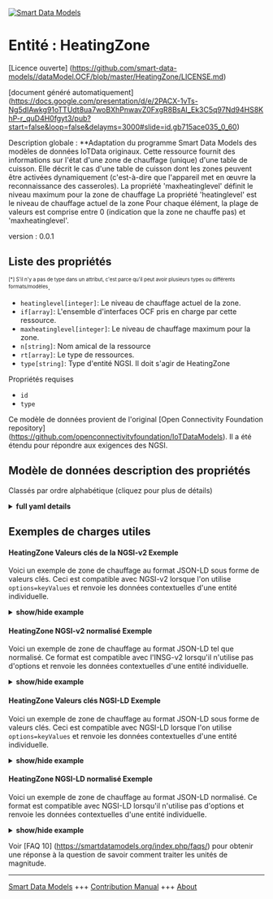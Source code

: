 <!-- 10-Header -->  
[![Smart Data Models](https://smartdatamodels.org/wp-content/uploads/2022/01/SmartDataModels_logo.png "Logo")](https://smartdatamodels.org)  
Entité : HeatingZone  
====================<!-- /10-Header -->  
<!-- 15-License -->  
[Licence ouverte] (https://github.com/smart-data-models//dataModel.OCF/blob/master/HeatingZone/LICENSE.md)  
[document généré automatiquement] (https://docs.google.com/presentation/d/e/2PACX-1vTs-Ng5dIAwkg91oTTUdt8ua7woBXhPnwavZ0FxgR8BsAI_Ek3C5q97Nd94HS8KhP-r_quD4H0fgyt3/pub?start=false&loop=false&delayms=3000#slide=id.gb715ace035_0_60)  
<!-- /15-License -->  
<!-- 20-Description -->  
Description globale : **Adaptation du programme Smart Data Models des modèles de données IoTData originaux. Cette ressource fournit des informations sur l'état d'une zone de chauffage (unique) d'une table de cuisson. Elle décrit le cas d'une table de cuisson dont les zones peuvent être activées dynamiquement (c'est-à-dire que l'appareil met en œuvre la reconnaissance des casseroles). La propriété 'maxheatinglevel' définit le niveau maximum pour la zone de chauffage La propriété 'heatinglevel' est le niveau de chauffage actuel de la zone Pour chaque élément, la plage de valeurs est comprise entre 0 (indication que la zone ne chauffe pas) et 'maxheatinglevel'.  
version : 0.0.1  
<!-- /20-Description -->  
<!-- 30-PropertiesList -->  

## Liste des propriétés  

<sup><sub>[*] S'il n'y a pas de type dans un attribut, c'est parce qu'il peut avoir plusieurs types ou différents formats/modèles</sub></sup>.  
- `heatinglevel[integer]`: Le niveau de chauffage actuel de la zone.  - `if[array]`: L'ensemble d'interfaces OCF pris en charge par cette ressource.  - `maxheatinglevel[integer]`: Le niveau de chauffage maximum pour la zone.  - `n[string]`: Nom amical de la ressource  - `rt[array]`: Le type de ressources.  - `type[string]`: Type d'entité NGSI. Il doit s'agir de HeatingZone  <!-- /30-PropertiesList -->  
<!-- 35-RequiredProperties -->  
Propriétés requises  
- `id`  - `type`  <!-- /35-RequiredProperties -->  
<!-- 40-RequiredProperties -->  
Ce modèle de données provient de l'original [Open Connectivity Foundation repository] (https://github.com/openconnectivityfoundation/IoTDataModels). Il a été étendu pour répondre aux exigences des NGSI.  
<!-- /40-RequiredProperties -->  
<!-- 50-DataModelHeader -->  
## Modèle de données description des propriétés  
Classés par ordre alphabétique (cliquez pour plus de détails)  
<!-- /50-DataModelHeader -->  
<!-- 60-ModelYaml -->  
<details><summary><strong>full yaml details</strong></summary>    
```yaml  
HeatingZone:    
  description: 'Smart Data Models Program adaptation of the original IoTData data Models. This Resource provides information about the status of a (single) heating zone of a Cook-Top. It describes the case of a Cook-Top whose zones can be activated dynamically (i.e. the device implements pot recognition). The Property ''maxheatinglevel'' defines the max level for the heating zone The Property ''heatinglevel'' is the current heating level of the zone   For each element, the value range is from 0 (indication that the zone is not heating) to ''maxheatinglevel''.'    
  properties:    
    heatinglevel:    
      description: The current heating level for the zone.    
      readOnly: true    
      type: integer    
      x-ngsi:    
        type: Property    
    if:    
      description: The OCF Interface set supported by this Resource.    
      items:    
        enum:    
          - oic.if.s    
          - oic.if.baseline    
        type: string    
      minItems: 2    
      readOnly: true    
      type: array    
      uniqueItems: true    
      x-ngsi:    
        type: Property    
    maxheatinglevel:    
      description: The maximum heating level for the zone.    
      readOnly: true    
      type: integer    
      x-ngsi:    
        type: Property    
    n:    
      description: Friendly name of the Resource    
      maxLength: 64    
      readOnly: true    
      type: string    
      x-ngsi:    
        type: Property    
    rt:    
      description: The Resource Type.    
      items:    
        enum:    
          - oic.r.heatingzone    
        maxLength: 64    
        type: string    
      minItems: 1    
      readOnly: true    
      type: array    
      uniqueItems: true    
      x-ngsi:    
        type: Property    
    type:    
      description: NGSI entity type. It has to be HeatingZone    
      enum:    
        - HeatingZone    
      type: string    
      x-ngsi:    
        type: Property    
  required:    
    - id    
    - type    
  type: object    
  x-derived-from: https://github.com/OpenInterConnect/IoTDataModels/blob/master/HeatingZoneResURI.swagger.json    
  x-disclaimer: 'Redistribution and use in source and binary forms, with or without modification, are permitted  provided that the license conditions are met. Copyleft (c) 2022 Contributors to Smart Data Models Program'    
  x-license-url: https://github.com/smart-data-models/dataModel.OCF/blob/master/HeatingZone/LICENSE.md    
  x-model-schema: https://smart-data-models.github.io/dataModel.IoTDataModels/HeatingZone/schema.json    
  x-model-tags: OCF    
  x-version: 0.0.1    
```  
</details>    
<!-- /60-ModelYaml -->  
<!-- 70-MiddleNotes -->  
<!-- /70-MiddleNotes -->  
<!-- 80-Examples -->  
## Exemples de charges utiles  
#### HeatingZone Valeurs clés de la NGSI-v2 Exemple  
Voici un exemple de zone de chauffage au format JSON-LD sous forme de valeurs clés. Ceci est compatible avec NGSI-v2 lorsque l'on utilise `options=keyValues` et renvoie les données contextuelles d'une entité individuelle.  
<details><summary><strong>show/hide example</strong></summary>    
```json  
{  
  "id": "urn:ngsi-ld:HeatingZone:id:THMX:89392478",  
  "dateCreated": "1975-06-12T13:28:15Z",  
  "dateModified": "2020-12-18T11:29:37Z",  
  "source": "Administration treat month also movie oil. I unit nothing green dinner ask. Foot name can.",  
  "name": "Ever hospital bring PM south family foreign necessary. Form story over step everybody watch important.",  
  "alternateName": "Station level action others young energy town. Happy only cover anything sing sit.",  
  "description": "Partner Mr receive view especially read player. Ready consider save listen.",  
  "dataProvider": "Once audience summer themselves. Not avoid natural radio many blood relationship. Keep drug agent tonight.",  
  "owner": [  
    "urn:ngsi-ld:HeatingZone:items:TFYW:95365282",  
    "urn:ngsi-ld:HeatingZone:items:XVWO:21267042"  
  ],  
  "seeAlso": [  
    "urn:ngsi-ld:HeatingZone:items:BKFP:50989634",  
    "urn:ngsi-ld:HeatingZone:items:GWYJ:65777501"  
  ],  
  "location": {  
    "type": "Point",  
    "coordinates": [  
      -22.0545635,  
      124.132065  
    ]  
  },  
  "address": {  
    "streetAddress": "Heart build road end age people third man. Sister nice range election actually.",  
    "addressLocality": "Establish trouble realize us. Learn everything appear most.",  
    "addressRegion": "Control evidence must cover age. Begin think agreement house.",  
    "addressCountry": "Product third back everybody onto science. Three south people stop world model test. Develop final certainly black.",  
    "postalCode": "Exist into kid night power walk. End with student.",  
    "postOfficeBoxNumber": "Player today magazine bag check. Trouble today civil."  
  },  
  "areaServed": "Owner market range executive point."  
}  
```  
</details>  
#### HeatingZone NGSI-v2 normalisé Exemple  
Voici un exemple de zone de chauffage au format JSON-LD tel que normalisé. Ce format est compatible avec l'INSG-v2 lorsqu'il n'utilise pas d'options et renvoie les données contextuelles d'une entité individuelle.  
<details><summary><strong>show/hide example</strong></summary>    
```json  
{  
  "id": {  
    "type": "string",  
    "value": "urn:ngsi-ld:HeatingZone:id:THMX:89392478"  
  },  
  "dateCreated": {  
    "format": "date-time",  
    "type": "string",  
    "value": "1975-06-12T13:28:15Z"  
  },  
  "dateModified": {  
    "format": "date-time",  
    "type": "string",  
    "value": "2020-12-18T11:29:37Z"  
  },  
  "source": {  
    "type": "string",  
    "value": "Administration treat month also movie oil. I unit nothing green dinner ask. Foot name can."  
  },  
  "name": {  
    "type": "string",  
    "value": "Ever hospital bring PM south family foreign necessary. Form story over step everybody watch important."  
  },  
  "alternateName": {  
    "type": "string",  
    "value": "Station level action others young energy town. Happy only cover anything sing sit."  
  },  
  "description": {  
    "type": "string",  
    "value": "Partner Mr receive view especially read player. Ready consider save listen."  
  },  
  "dataProvider": {  
    "type": "string",  
    "value": "Once audience summer themselves. Not avoid natural radio many blood relationship. Keep drug agent tonight."  
  },  
  "owner": {  
    "type": "array",  
    "value": [  
      "urn:ngsi-ld:HeatingZone:items:TFYW:95365282",  
      "urn:ngsi-ld:HeatingZone:items:XVWO:21267042"  
    ]  
  },  
  "seeAlso": {  
    "type": "array",  
    "value": [  
      "urn:ngsi-ld:HeatingZone:items:BKFP:50989634",  
      "urn:ngsi-ld:HeatingZone:items:GWYJ:65777501"  
    ]  
  },  
  "location": {  
    "type": "object",  
    "value": {  
      "type": "Point",  
      "coordinates": [  
        -22.0545635,  
        124.132065  
      ]  
    }  
  },  
  "address": {  
    "type": "object",  
    "value": {  
      "streetAddress": "Heart build road end age people third man. Sister nice range election actually.",  
      "addressLocality": "Establish trouble realize us. Learn everything appear most.",  
      "addressRegion": "Control evidence must cover age. Begin think agreement house.",  
      "addressCountry": "Product third back everybody onto science. Three south people stop world model test. Develop final certainly black.",  
      "postalCode": "Exist into kid night power walk. End with student.",  
      "postOfficeBoxNumber": "Player today magazine bag check. Trouble today civil."  
    }  
  },  
  "areaServed": {  
    "type": "string",  
    "value": "Owner market range executive point."  
  }  
}  
```  
</details>  
#### HeatingZone Valeurs clés NGSI-LD Exemple  
Voici un exemple de zone de chauffage au format JSON-LD sous forme de valeurs clés. Ceci est compatible avec NGSI-LD lorsque l'on utilise `options=keyValues` et renvoie les données contextuelles d'une entité individuelle.  
<details><summary><strong>show/hide example</strong></summary>    
```json  
{  
    "id": "urn:ngsi-ld:HeatingZone:id:THMX:89392478",  
    "dateCreated": "1975-06-12T13:28:15Z",  
    "dateModified": "2020-12-18T11:29:37Z",  
    "source": "Administration treat month also movie oil. I unit nothing green dinner ask. Foot name can.",  
    "name": "Ever hospital bring PM south family foreign necessary. Form story over step everybody watch important.",  
    "alternateName": "Station level action others young energy town. Happy only cover anything sing sit.",  
    "description": "Partner Mr receive view especially read player. Ready consider save listen.",  
    "dataProvider": "Once audience summer themselves. Not avoid natural radio many blood relationship. Keep drug agent tonight.",  
    "owner": [  
        "urn:ngsi-ld:HeatingZone:items:TFYW:95365282",  
        "urn:ngsi-ld:HeatingZone:items:XVWO:21267042"  
    ],  
    "seeAlso": [  
        "urn:ngsi-ld:HeatingZone:items:BKFP:50989634",  
        "urn:ngsi-ld:HeatingZone:items:GWYJ:65777501"  
    ],  
    "location": {  
        "type": "Point",  
        "coordinates": [  
            -22.0545635,  
            124.132065  
        ]  
    },  
    "address": {  
        "streetAddress": "Heart build road end age people third man. Sister nice range election actually.",  
        "addressLocality": "Establish trouble realize us. Learn everything appear most.",  
        "addressRegion": "Control evidence must cover age. Begin think agreement house.",  
        "addressCountry": "Product third back everybody onto science. Three south people stop world model test. Develop final certainly black.",  
        "postalCode": "Exist into kid night power walk. End with student.",  
        "postOfficeBoxNumber": "Player today magazine bag check. Trouble today civil."  
    },  
    "areaServed": "Owner market range executive point.",  
    "@context": [  
        "https://smartdatamodels.org/context.jsonld",  
        "https://raw.githubusercontent.com/smart-data-models/dataModel.OCF/master/context.jsonld"  
    ]  
}  
```  
</details>  
#### HeatingZone NGSI-LD normalisé Exemple  
Voici un exemple de zone de chauffage au format JSON-LD normalisé. Ce format est compatible avec NGSI-LD lorsqu'il n'utilise pas d'options et renvoie les données contextuelles d'une entité individuelle.  
<details><summary><strong>show/hide example</strong></summary>    
```json  
{  
    "id": "urn:ngsi-ld:HeatingZone:id:RBNR:18879286",  
    "dateCreated": {  
        "type": "Property",  
        "value": {  
            "@type": "DateTime",  
            "@value": "1986-11-22T05:39:29Z"  
        }  
    },  
    "dateModified": {  
        "type": "Property",  
        "value": {  
            "@type": "DateTime",  
            "@value": "1999-08-09T02:32:27Z"  
        }  
    },  
    "source": {  
        "type": "Property",  
        "value": "Throw range clear base. Certain discover middle old along law. Whose sea pressure."  
    },  
    "name": {  
        "type": "Property",  
        "value": "Leg stop defense. Meeting coach success single administration."  
    },  
    "alternateName": {  
        "type": "Property",  
        "value": "Already girl visit national total. Whatever expert mouth plan yard."  
    },  
    "description": {  
        "type": "Property",  
        "value": "Too exactly Mrs letter camera thing ability. Article under culture company perform high."  
    },  
    "dataProvider": {  
        "type": "Property",  
        "value": "Eight ever who look. Point establish however stop."  
    },  
    "owner": {  
        "type": "Property",  
        "value": [  
            "urn:ngsi-ld:HeatingZone:items:SJDN:43138533",  
            "urn:ngsi-ld:HeatingZone:items:SHII:92547783"  
        ]  
    },  
    "seeAlso": {  
        "type": "Property",  
        "value": [  
            "urn:ngsi-ld:HeatingZone:items:BOFC:36575947"  
        ]  
    },  
    "location": {  
        "type": "Property",  
        "value": {  
            "type": "Point",  
            "coordinates": [  
                -13.2668295,  
                -167.674428  
            ]  
        }  
    },  
    "address": {  
        "type": "Property",  
        "value": {  
            "streetAddress": "Business toward style really least several affect. Would school plan can company his. Court memory one central remain south.",  
            "addressLocality": "Race class police use certainly lay seat. Issue upon determine possible everybody agree catch the. Then ground performance exactly. Kind place court later PM.",  
            "addressRegion": "According practice west media political senior. Stuff leader lead make challenge. Picture level check look. Machine throughout image tonight.",  
            "addressCountry": "Until kid city law least knowledge. Respond especially true adult well. Affect all nothing.",  
            "postalCode": "Art black reality herself. Although friend relate floor western in expect. Establish staff become method imagine center.",  
            "postOfficeBoxNumber": "Old employee sometimes example recent. Card space while fact meet consider."  
        }  
    },  
    "areaServed": {  
        "type": "Property",  
        "value": "Authority amount in middle. Physical own save skin store political stock man. Bank six similar issue."  
    },  
    "@context": [  
        "https://smartdatamodels.org/context.jsonld",  
        "https://raw.githubusercontent.com/smart-data-models/dataModel.OCF/master/context.jsonld"  
    ]  
}  
```  
</details><!-- /80-Examples -->  
<!-- 90-FooterNotes -->  
<!-- /90-FooterNotes -->  
<!-- 95-Units -->  
Voir [FAQ 10] (https://smartdatamodels.org/index.php/faqs/) pour obtenir une réponse à la question de savoir comment traiter les unités de magnitude.  
<!-- /95-Units -->  
<!-- 97-LastFooter -->  
---  
[Smart Data Models](https://smartdatamodels.org) +++ [Contribution Manual](https://bit.ly/contribution_manual) +++ [About](https://bit.ly/Introduction_SDM)<!-- /97-LastFooter -->  
